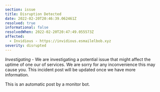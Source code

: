 ```yaml
---
section: issue
title: Disruption Detected
date: 2022-02-20T20:46:39.062461Z
resolved: true
informational: false
resolvedWhen: 2022-02-20T20:47:49.055573Z
affected:
  - Invidious - https://invidious.esmailelbob.xyz
severity: disrupted
---
```

*Investigating* - We are investigating a potential issue that might affect the uptime of one our of services. We are sorry for any inconvenience this may cause you. This incident post will be updated once we have more information.

This is an automatic post by a monitor bot.
        